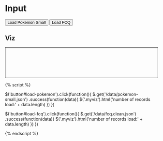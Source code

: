# Input

<button id="load-pokemon">Load Pokemon Small</button>
<button id="load-fcq">Load FCQ</button>

## Viz

<div class="myviz" style="width:100%; height:100px; border: 1px black solid;">
</div>

{% script %}

$('button#load-pokemon').click(function(){ 
    $.get('/data/pokemon-small.json')
     .success(function(data){
         $('.myviz').html('number of records load:' + data.length)
     })
})

$('button#load-fcq').click(function(){ 
    $.get('/data/fcq.clean.json')
     .success(function(data){
         $('.myviz').html('number of records load:' + data.length)
     })
})

{% endscript %}
